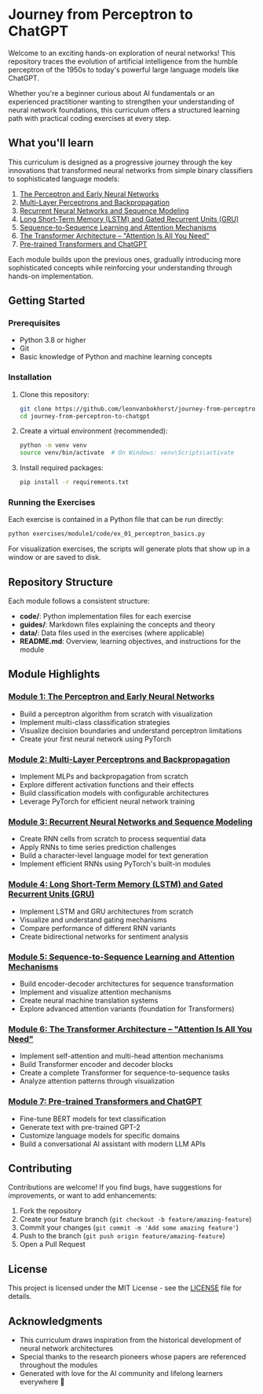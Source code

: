 # Journey from Perceptron to ChatGPT

Welcome to an exciting hands-on exploration of neural networks! This repository traces the evolution of artificial intelligence from the humble perceptron of the 1950s to today's powerful large language models like ChatGPT.

Whether you're a beginner curious about AI fundamentals or an experienced practitioner wanting to strengthen your understanding of neural network foundations, this curriculum offers a structured learning path with practical coding exercises at every step.

## What you'll learn

This curriculum is designed as a progressive journey through the key innovations that transformed neural networks from simple binary classifiers to sophisticated language models:

1. [The Perceptron and Early Neural Networks](exercises/module1/README.md)
2. [Multi-Layer Perceptrons and Backpropagation](exercises/module2/README.md)
3. [Recurrent Neural Networks and Sequence Modeling](exercises/module3/README.md)
4. [Long Short-Term Memory (LSTM) and Gated Recurrent Units (GRU)](exercises/module4/README.md)
5. [Sequence-to-Sequence Learning and Attention Mechanisms](exercises/module5/README.md)
6. [The Transformer Architecture – "Attention Is All You Need"](exercises/module6/README.md)
7. [Pre-trained Transformers and ChatGPT](exercises/module7/README.md)

Each module builds upon the previous ones, gradually introducing more sophisticated concepts while reinforcing your understanding through hands-on implementation.

## Getting Started

### Prerequisites

- Python 3.8 or higher
- Git
- Basic knowledge of Python and machine learning concepts

### Installation

1. Clone this repository:

   ```bash
   git clone https://github.com/leonvanbokhorst/journey-from-perceptron-to-chatgpt.git
   cd journey-from-perceptron-to-chatgpt
   ```

2. Create a virtual environment (recommended):

   ```bash
   python -m venv venv
   source venv/bin/activate  # On Windows: venv\Scripts\activate
   ```

3. Install required packages:

   ```bash
   pip install -r requirements.txt
   ```

### Running the Exercises

Each exercise is contained in a Python file that can be run directly:

```bash
python exercises/module1/code/ex_01_perceptron_basics.py
```

For visualization exercises, the scripts will generate plots that show up in a window or are saved to disk.

## Repository Structure

Each module follows a consistent structure:

- **code/**: Python implementation files for each exercise
- **guides/**: Markdown files explaining the concepts and theory
- **data/**: Data files used in the exercises (where applicable)
- **README.md**: Overview, learning objectives, and instructions for the module

## Module Highlights

### [Module 1: The Perceptron and Early Neural Networks](exercises/module1/README.md)

- Build a perceptron algorithm from scratch with visualization
- Implement multi-class classification strategies
- Visualize decision boundaries and understand perceptron limitations
- Create your first neural network using PyTorch

### [Module 2: Multi-Layer Perceptrons and Backpropagation](exercises/module2/README.md)

- Implement MLPs and backpropagation from scratch
- Explore different activation functions and their effects
- Build classification models with configurable architectures
- Leverage PyTorch for efficient neural network training

### [Module 3: Recurrent Neural Networks and Sequence Modeling](exercises/module3/README.md)

- Create RNN cells from scratch to process sequential data
- Apply RNNs to time series prediction challenges
- Build a character-level language model for text generation
- Implement efficient RNNs using PyTorch's built-in modules

### [Module 4: Long Short-Term Memory (LSTM) and Gated Recurrent Units (GRU)](exercises/module4/README.md)

- Implement LSTM and GRU architectures from scratch
- Visualize and understand gating mechanisms
- Compare performance of different RNN variants
- Create bidirectional networks for sentiment analysis

### [Module 5: Sequence-to-Sequence Learning and Attention Mechanisms](exercises/module5/README.md)

- Build encoder-decoder architectures for sequence transformation
- Implement and visualize attention mechanisms
- Create neural machine translation systems
- Explore advanced attention variants (foundation for Transformers)

### [Module 6: The Transformer Architecture – "Attention Is All You Need"](exercises/module6/README.md)

- Implement self-attention and multi-head attention mechanisms
- Build Transformer encoder and decoder blocks
- Create a complete Transformer for sequence-to-sequence tasks
- Analyze attention patterns through visualization

### [Module 7: Pre-trained Transformers and ChatGPT](exercises/module7/README.md)

- Fine-tune BERT models for text classification
- Generate text with pre-trained GPT-2
- Customize language models for specific domains
- Build a conversational AI assistant with modern LLM APIs

## Contributing

Contributions are welcome! If you find bugs, have suggestions for improvements, or want to add enhancements:

1. Fork the repository
2. Create your feature branch (`git checkout -b feature/amazing-feature`)
3. Commit your changes (`git commit -m 'Add some amazing feature'`)
4. Push to the branch (`git push origin feature/amazing-feature`)
5. Open a Pull Request

## License

This project is licensed under the MIT License - see the [LICENSE](LICENSE) file for details.

## Acknowledgments

- This curriculum draws inspiration from the historical development of neural network architectures
- Special thanks to the research pioneers whose papers are referenced throughout the modules
- Generated with love for the AI community and lifelong learners everywhere 💖
